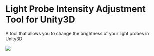 # Light Probe Intensity Adjustment Tool for Unity3D
A tool that allows you to change the brightness of your light probes in Unity3D

![](https://github.com/kemalakay/lightprobes/blob/master/GIF/adam4.gif)